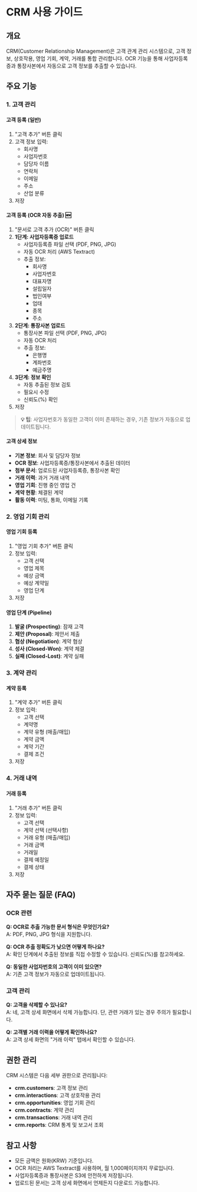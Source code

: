 # CRM 사용 가이드

## 개요

CRM(Customer Relationship Management)은 고객 관계 관리 시스템으로, 고객 정보, 상호작용, 영업 기회, 계약, 거래를 통합 관리합니다. OCR 기능을 통해 사업자등록증과 통장사본에서 자동으로 고객 정보를 추출할 수 있습니다.

## 주요 기능

### 1. 고객 관리

#### 고객 등록 (일반)

1. "고객 추가" 버튼 클릭
2. 고객 정보 입력:
   - 회사명
   - 사업자번호
   - 담당자 이름
   - 연락처
   - 이메일
   - 주소
   - 산업 분류
3. 저장

#### 고객 등록 (OCR 자동 추출) 🆕

1. "문서로 고객 추가 (OCR)" 버튼 클릭
2. **1단계: 사업자등록증 업로드**
   - 사업자등록증 파일 선택 (PDF, PNG, JPG)
   - 자동 OCR 처리 (AWS Textract)
   - 추출 정보:
     * 회사명
     * 사업자번호
     * 대표자명
     * 설립일자
     * 법인여부
     * 업태
     * 종목
     * 주소
3. **2단계: 통장사본 업로드**
   - 통장사본 파일 선택 (PDF, PNG, JPG)
   - 자동 OCR 처리
   - 추출 정보:
     * 은행명
     * 계좌번호
     * 예금주명
4. **3단계: 정보 확인**
   - 자동 추출된 정보 검토
   - 필요시 수정
   - 신뢰도(%) 확인
5. 저장

> **💡 팁**: 사업자번호가 동일한 고객이 이미 존재하는 경우, 기존 정보가 자동으로 업데이트됩니다.

#### 고객 상세 정보

- **기본 정보**: 회사 및 담당자 정보
- **OCR 정보**: 사업자등록증/통장사본에서 추출된 데이터
- **첨부 문서**: 업로드된 사업자등록증, 통장사본 확인
- **거래 이력**: 과거 거래 내역
- **영업 기회**: 진행 중인 영업 건
- **계약 현황**: 체결된 계약
- **활동 이력**: 미팅, 통화, 이메일 기록

### 2. 영업 기회 관리

#### 영업 기회 등록

1. "영업 기회 추가" 버튼 클릭
2. 정보 입력:
   - 고객 선택
   - 영업 제목
   - 예상 금액
   - 예상 계약일
   - 영업 단계
3. 저장

#### 영업 단계 (Pipeline)

1. **발굴 (Prospecting)**: 잠재 고객
2. **제안 (Proposal)**: 제안서 제출
3. **협상 (Negotiation)**: 계약 협상
4. **성사 (Closed-Won)**: 계약 체결
5. **실패 (Closed-Lost)**: 계약 실패

### 3. 계약 관리

#### 계약 등록

1. "계약 추가" 버튼 클릭
2. 정보 입력:
   - 고객 선택
   - 계약명
   - 계약 유형 (매출/매입)
   - 계약 금액
   - 계약 기간
   - 결제 조건
3. 저장

### 4. 거래 내역

#### 거래 등록

1. "거래 추가" 버튼 클릭
2. 정보 입력:
   - 고객 선택
   - 계약 선택 (선택사항)
   - 거래 유형 (매출/매입)
   - 거래 금액
   - 거래일
   - 결제 예정일
   - 결제 상태
3. 저장

## 자주 묻는 질문 (FAQ)

### OCR 관련

**Q: OCR로 추출 가능한 문서 형식은 무엇인가요?**  
A: PDF, PNG, JPG 형식을 지원합니다.

**Q: OCR 추출 정확도가 낮으면 어떻게 하나요?**  
A: 확인 단계에서 추출된 정보를 직접 수정할 수 있습니다. 신뢰도(%)를 참고하세요.

**Q: 동일한 사업자번호의 고객이 이미 있으면?**  
A: 기존 고객 정보가 자동으로 업데이트됩니다.

### 고객 관리

**Q: 고객을 삭제할 수 있나요?**  
A: 네, 고객 상세 화면에서 삭제 가능합니다. 단, 관련 거래가 있는 경우 주의가 필요합니다.

**Q: 고객별 거래 이력을 어떻게 확인하나요?**  
A: 고객 상세 화면의 "거래 이력" 탭에서 확인할 수 있습니다.

## 권한 관리

CRM 시스템은 다음 세부 권한으로 관리됩니다:

- **crm.customers**: 고객 정보 관리
- **crm.interactions**: 고객 상호작용 관리
- **crm.opportunities**: 영업 기회 관리
- **crm.contracts**: 계약 관리
- **crm.transactions**: 거래 내역 관리
- **crm.reports**: CRM 통계 및 보고서 조회

## 참고 사항

- 모든 금액은 원화(KRW) 기준입니다.
- OCR 처리는 AWS Textract를 사용하며, 월 1,000페이지까지 무료입니다.
- 사업자등록증과 통장사본은 S3에 안전하게 저장됩니다.
- 업로드된 문서는 고객 상세 화면에서 언제든지 다운로드 가능합니다.
